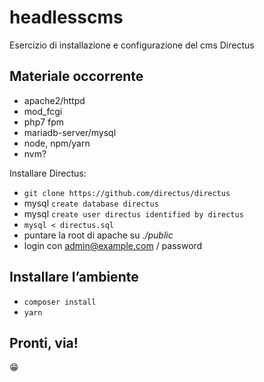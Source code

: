 # headlesscms
Esercizio di installazione e configurazione del cms Directus 

## Materiale occorrente 
* apache2/httpd
* mod_fcgi
* php7 fpm
* mariadb-server/mysql
* node, npm/yarn
* nvm?

Installare Directus:
* `git clone https://github.com/directus/directus`
* mysql `create database directus`
* mysql `create user directus identified by directus`
* `mysql < directus.sql`
* puntare la root di apache su _./public_
* login con admin@example.com / password

## Installare l’ambiente
* `composer install`
* `yarn`

## Pronti, via!

:grin:
